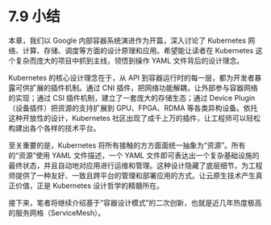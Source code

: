 # 7.9 小结

本章，我们以 Google 内部容器系统演进作为开篇，深入讨论了 Kubernetes 网络、计算、存储、调度等方面的设计原理和应用。希望能让读者在 Kubernetes 这个复杂而庞大的项目中抓到主线，领悟到操作 YAML 文件背后的设计理念。

Kubernetes 的核心设计理念在于，从 API 到容器运行时的每一层，都为开发者暴露可供扩展的插件机制。通过 CNI 插件，把网络功能解耦，让外部参与容器网络的实现；通过 CSI 插件机制，建立了一套庞大的存储生态；通过 Device Plugin（设备插件）把资源的支持扩展到 GPU、FPGA、RDMA 等各类异构设备。依托这种开放性的设计，Kubernetes 社区出现了成千上万的插件，让工程师可以轻松构建出各个各样的技术平台。

至关重要的是，Kubernetes 将所有接触的方方面面统一抽象为“资源”。所有的“资源”使用 YAML 文件描述，一个 YAML 文件即可表达出一个复杂基础设施的最终状态，并且自动地对应用进行运维和管理。这种设计隐藏了底层细节，为工程师提供了一种友好、一致且跨平台的管理和部署应用的方式。让云原生技术产生真正价值，正是 Kubernetes 设计哲学的精髓所在。

接下来，笔者将继续介绍基于“容器设计模式”的二次创新，也就是近几年热度极高的服务网格（ServiceMesh）。